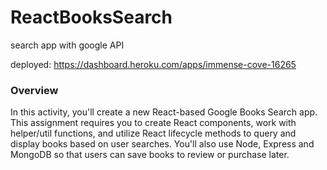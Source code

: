 # ReactBooksSearch

search app with google API

deployed: https://dashboard.heroku.com/apps/immense-cove-16265

### Overview

In this activity, you'll create a new React-based Google Books Search app. This assignment requires you to create React components, work with helper/util functions, and utilize React lifecycle methods to query and display books based on user searches. You'll also use Node, Express and MongoDB so that users can save books to review or purchase later.
